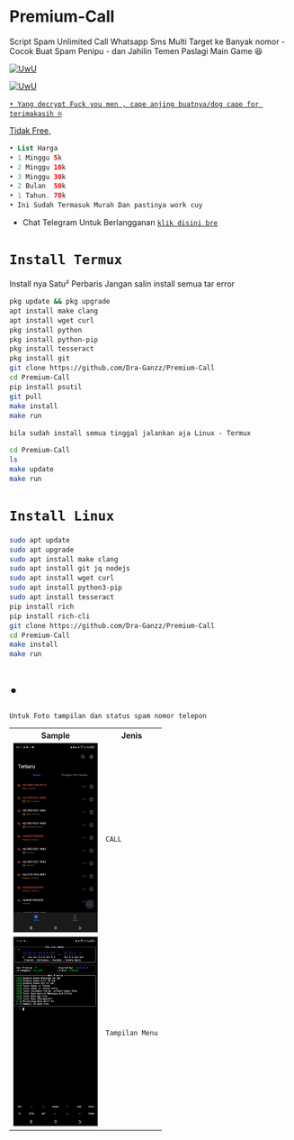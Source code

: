 # Premium-Call
Script Spam Unlimited Call Whatsapp Sms Multi Target ke Banyak nomor - Cocok Buat Spam Penipu - dan Jahilin Temen Paslagi Main Game 😆

<p align="center">

  <a href="https://github.com/Dra-Ganzz"><img src="http://readme-typing-svg.herokuapp.com?color=BF00FF&center=true&vCenter=true&multiline=false&lines=Kasih+Star+Dong+^_^" alt="UwU">

 <p align="center">

   <a href="https://github.com/Dra-Ganzz"><img src="http://readme-typing-svg.herokuapp.com?color=FFD700&center=true&vCenter=true&multiline=false&lines=Duar+Follow+github+Vindra+Ganzz+Dong+^_^" alt="UwU">

 `• Yang decrypt Fuck you men , cape anjing buatnya/dog cape for terimakasih ☺️`

 Tidak Free,
```php
• List Harga
• 1 Minggu 5k
• 2 Minggu 10k
• 3 Minggu 30k
• 2 Bulan  50k
• 1 Tahun. 70k
• Ini Sudah Termasuk Murah Dan pastinya work cuy
```
- Chat Telegram Untuk Berlangganan <code><a href="https://t.me/vindraganzz">klik disini bre</a></code>


# `Install Termux`
Install nya Satu² Perbaris Jangan salin install semua tar error
```bash
pkg update && pkg upgrade
apt install make clang
apt install wget curl
pkg install python
pkg install python-pip
pkg install tesseract
pkg install git
git clone https://github.com/Dra-Ganzz/Premium-Call
cd Premium-Call
pip install psutil
git pull
make install
make run
```

`bila sudah install semua tinggal jalankan aja Linux - Termux`
```bash
cd Premium-Call
ls
make update
make run
```
# `Install Linux`
```bash
sudo apt update
sudo apt upgrade
sudo apt install make clang
sudo apt install git jq nodejs
sudo apt install wget curl
sudo apt install python3-pip
sudo apt install tesseract
pip install rich
pip install rich-cli
git clone https://github.com/Dra-Ganzz/Premium-Call
cd Premium-Call
make install
make run
```
# `•`
`Untuk Foto tampilan dan status spam nomor telepon`
<div align="center">
<table>
  <tr>
    <th>Sample</th>
    <th>Jenis</th>
  </tr>
  <tr>
    <td><img src="https://github.com/Dra-Ganzz/SERVERS/blob/main/Premium-Call/Otp_prem.png" alt="Gambar 1" width="150"></td>
    <td><code>CALL</code></td>
  </tr>
  <tr>
    <td><img src="https://github.com/Dra-Ganzz/SERVERS/blob/main/Premium-Call/menu_prem.png" alt="Gambar 2" width="150"></td>
    <td><code>Tampilan Menu</code></td>
  </tr>
</table></div>
